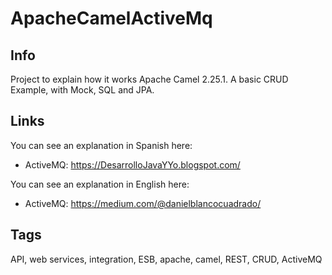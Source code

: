 # ApacheCamelActiveMq

## Info

Project to explain how it works Apache Camel 2.25.1. A basic CRUD Example, with Mock, SQL and JPA. 

## Links

You can see an explanation in Spanish here: 

* ActiveMQ: https://DesarrolloJavaYYo.blogspot.com/

You can see an explanation in English here: 

* ActiveMQ: https://medium.com/@danielblancocuadrado/

## Tags

API, web services, integration, ESB, apache, camel, REST, CRUD, ActiveMQ